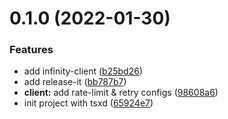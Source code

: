 # 0.1.0 (2022-01-30)


### Features

* add infinity-client ([b25bd26](https://github.com/duongdev/infinity-js/commit/b25bd268d8e474f9f544e9e419746141c9607fc9))
* add release-it ([bb787b7](https://github.com/duongdev/infinity-js/commit/bb787b7f67cff3da6f574886ae0e1ee891fa40a6))
* **client:** add rate-limit & retry configs ([98608a6](https://github.com/duongdev/infinity-js/commit/98608a6b331600240c79bc5a85ac32e32887f42a))
* init project with tsxd ([65924e7](https://github.com/duongdev/infinity-js/commit/65924e72d9bcc7686665b019f7784c7b22b57331))

